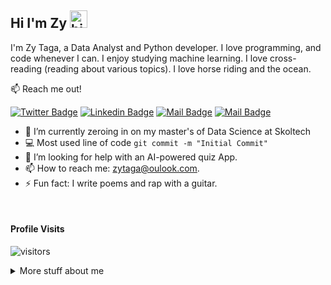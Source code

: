 ## Hi I'm Zy <img src="https://user-images.githubusercontent.com/1303154/88677602-1635ba80-d120-11ea-84d8-d263ba5fc3c0.gif" width="28px" alt="hi">

I'm Zy Taga, a Data Analyst and Python developer. I love programming, and code whenever I can. I enjoy studying machine learning. I love cross-reading (reading about various topics). I love horse riding and the ocean.

:mailbox: Reach me out!

[![Twitter Badge](https://img.shields.io/badge/-zy_taga-1ca0f1?style=flat&labelColor=1ca0f1&logo=twitter&logoColor=white&link=https://twitter.com/zytaga)](https://twitter.com/zimetaga) [![Linkedin Badge](https://img.shields.io/badge/-zime_taga-0e76a8?style=flat&labelColor=0e76a8&logo=linkedin&logoColor=white)](https://www.linkedin.com/in/zime-taga/) [![Mail Badge](https://img.shields.io/badge/-zy_taga-e84393?style=flat&labelColor=e84393&logo=instagram&logoColor=white)](https://instagram.com/zimtagas) [![Mail Badge](https://img.shields.io/badge/-zime_taga-c0392b?style=flat&labelColor=c0392b&logo=gmail&logoColor=white)](mailto:zimtagas@gmail.com)

<!-- TODO: Add last video link -->

- 🔭 I’m currently zeroing in on my master's of Data Science at Skoltech
- :computer: Most used line of code `git commit -m "Initial Commit"`
- 🤔 I’m looking for help with an AI-powered quiz App.
- 📫 How to reach me: zytaga@oulook.com.
- ⚡ Fun fact: I write poems and rap with a guitar.

<br />

#### Profile Visits 

![visitors](https://visitor-badge.glitch.me/badge?page_id=zytaga.zytaga)

<details>
<summary>
  More stuff about me
</summary>

<br >

I love sharing knowledge, working with people from different background. I'm fixing to start a youtube channel to post short videos about my day-to-day at Skoltech.

#### Github Stats

![Ipenywis's github stats](https://github-readme-stats.vercel.app/api?username=zytaga&count_private=true&theme=tokyonight&hide=contribs,prs)
